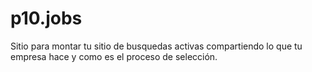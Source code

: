 # p10.jobs
Sitio para montar tu sitio de busquedas activas compartiendo lo que tu empresa hace y como es el proceso de selección. 
